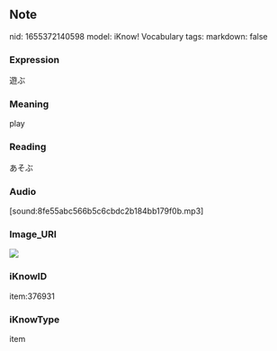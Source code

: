 ## Note
nid: 1655372140598
model: iKnow! Vocabulary
tags: 
markdown: false

### Expression
遊ぶ

### Meaning
play

### Reading
あそぶ

### Audio
[sound:8fe55abc566b5c6cbdc2b184bb179f0b.mp3]

### Image_URI
<img src="d8da3224789354f490bf4bcd01450309.jpg">

### iKnowID
item:376931

### iKnowType
item
